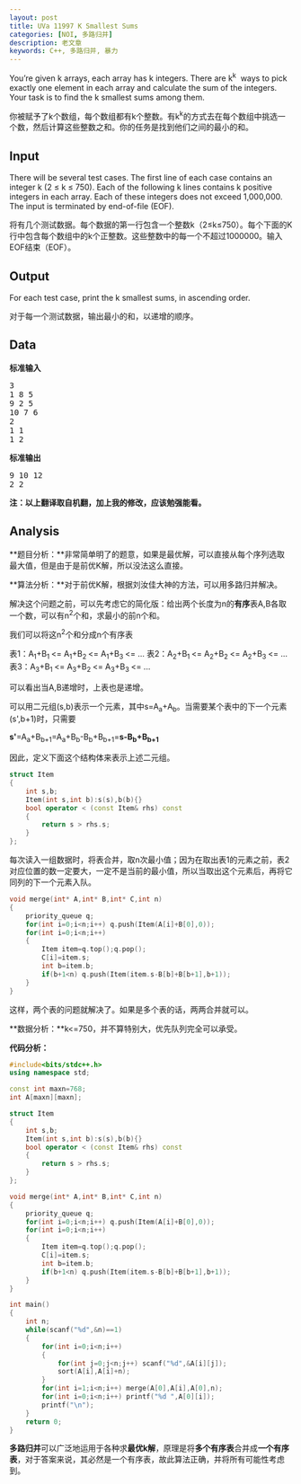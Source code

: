 ```yaml
---
layout: post
title: UVa 11997 K Smallest Sums
categories: [NOI, 多路归并]
description: 老文章
keywords: C++, 多路归并, 暴力
---
```


You’re given k arrays, each array has k integers. There are k<sup>k</sup>  ways to pick exactly one element in each array and calculate the sum of the integers. Your task is to find the k smallest sums among them.

你被赋予了k个数组，每个数组都有k个整数。有k<sup>k</sup>的方式去在每个数组中挑选一个数，然后计算这些整数之和。你的任务是找到他们之间的最小的和。
<!--more-->
## Input

There will be several test cases. The first line of each case contains an integer k (2 ≤ k ≤ 750). Each of the following k lines contains k positive integers in each array. Each of these integers does not exceed 1,000,000\. The input is terminated by end-of-file (EOF).

将有几个测试数据。每个数据的第一行包含一个整数k（2≤k≤750）。每个下面的K行中包含每个数组中的k个正整数。这些整数中的每一个不超过1000000。输入EOF结束（EOF）。

## Output

For each test case, print the k smallest sums, in ascending order.

对于每一个测试数据，输出最小的和，以递增的顺序。

## Data

**标准输入**

<pre>3
1 8 5
9 2 5
10 7 6
2
1 1
1 2</pre>

**标准输出**

<pre>9 10 12
2 2</pre>

**注：以上翻译取自机翻，加上我的修改，应该勉强能看。**

## Analysis

**题目分析：**非常简单明了的题意，如果是最优解，可以直接从每个序列选取最大值，但是由于是前优K解，所以没法这么直接。

**算法分析：**对于前优K解，根据刘汝佳大神的方法，可以用多路归并解决。

解决这个问题之前，可以先考虑它的简化版：给出两个长度为n的**有序**表A,B各取一个数，可以有n<sup>2</sup>个和，求最小的前n个和。

我们可以将这n<sup>2</sup>个和分成n个有序表

表1：A<sub>1</sub>+B<sub>1 </sub><= A<sub>1</sub>+B<sub>2 </sub><= A<sub>1</sub>+B<sub>3 </sub><= ...
表2：A<sub>2</sub>+B<sub>1 </sub><= A<sub>2</sub>+B<sub>2 </sub><= A<sub>2</sub>+B<sub>3 </sub><= ...
表3：A<sub>3</sub>+B<sub>1 </sub><= A<sub>3</sub>+B<sub>2 </sub><= A<sub>3</sub>+B<sub>3 </sub><= ...

可以看出当A,B递增时，上表也是递增。

可以用二元组(s,b)表示一个元素，其中s=A<sub>a</sub>+A<sub>b</sub>。当需要某个表中的下一个元素(s',b+1)时，只需要

**s'**=A<sub>a</sub>+B<sub>b+1</sub>=A<sub>a</sub>+B<sub>b</sub>-B<sub>b</sub>+B<sub>b+1</sub>=**s-B<sub>b</sub>+B<sub>b+1</sub>**

因此，定义下面这个结构体来表示上述二元组。

``` cpp
struct Item
{
    int s,b;
    Item(int s,int b):s(s),b(b){}
    bool operator < (const Item& rhs) const  
    {       
        return s > rhs.s;
    }
};
```


每次读入一组数据时，将表合并，取n次最小值；因为在取出表1的元素之前，表2对应位置的数一定要大，一定不是当前的最小值，所以当取出这个元素后，再将它同列的下一个元素入队。

``` cpp
void merge(int* A,int* B,int* C,int n)
{
    priority_queue q;
    for(int i=0;i<n;i++) q.push(Item(A[i]+B[0],0));
    for(int i=0;i<n;i++)
    {
        Item item=q.top();q.pop();
        C[i]=item.s;
        int b=item.b;
        if(b+1<n) q.push(Item(item.s-B[b]+B[b+1],b+1));
    }
}
```


这样，两个表的问题就解决了。如果是多个表的话，两两合并就可以。

**数据分析：**k<=750，并不算特别大，优先队列完全可以承受。

**代码分析：**

``` cpp
#include<bits/stdc++.h>
using namespace std;

const int maxn=768;
int A[maxn][maxn];

struct Item
{
    int s,b;
    Item(int s,int b):s(s),b(b){}
    bool operator < (const Item& rhs) const     
    {         
        return s > rhs.s;
    }
};

void merge(int* A,int* B,int* C,int n)
{
    priority_queue q;
    for(int i=0;i<n;i++) q.push(Item(A[i]+B[0],0));
    for(int i=0;i<n;i++)
    {
        Item item=q.top();q.pop();
        C[i]=item.s;
        int b=item.b;
        if(b+1<n) q.push(Item(item.s-B[b]+B[b+1],b+1));
    }
}

int main()
{
    int n;
    while(scanf("%d",&n)==1)
    {
        for(int i=0;i<n;i++) 
        {
            for(int j=0;j<n;j++) scanf("%d",&A[i][j]);
            sort(A[i],A[i]+n);
        }
        for(int i=1;i<n;i++) merge(A[0],A[i],A[0],n);
        for(int i=0;i<n;i++) printf("%d ",A[0][i]);
        printf("\n");
    }
    return 0;
}
```

**多路归并**可以广泛地运用于各种求**最优k解**，原理是将**多个有序表**合并成**一个有序表**，对于答案来说，其必然是一个有序表，故此算法正确，并将所有可能性考虑到。

